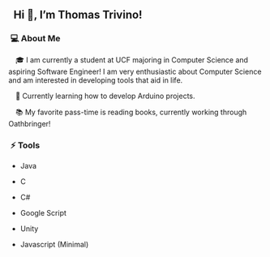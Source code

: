  ## &nbsp; Hi 👋, I’m Thomas Trivino!
 ### &nbsp;💻 About Me
  &emsp;🎓 I am currently a student at UCF majoring in Computer Science and aspiring Software Engineer! I am very enthusiastic about Computer Science and am interested in developing tools that aid in life.
  
  &emsp;🌱 Currently learning how to develop Arduino projects.
  
  &emsp;📚 My favorite pass-time is reading books, currently working through Oathbringer!
  
 ### &nbsp;⚡ Tools
  * Java
  
  * C
  
  * C#

  * Google Script

  * Unity
  
  * Javascript (Minimal)
